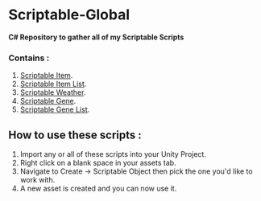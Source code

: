 # Scriptable-Global
**C# Repository to gather all of my Scriptable Scripts**

### Contains :
1. [Scriptable Item](https://github.com/MathisChartouni/Scriptable-Item).
2. [Scriptable Item List](https://github.com/MathisChartouni/Scriptable-Item-List).
3. [Scriptable Weather](https://github.com/MathisChartouni/Scriptable-Weather).
4. [Scriptable Gene](https://github.com/MathisChartouni/Scriptable-Gene).
5. [Scriptable Gene List](https://github.com/MathisChartouni/Scriptable-Gene).

## How to use these scripts :

1. Import any or all of these scripts into your Unity Project.
2. Right click on a blank space in your assets tab.
3. Navigate to Create -> Scriptable Object then pick the one you'd like to work with.
4. A new asset is created and you can now use it.
